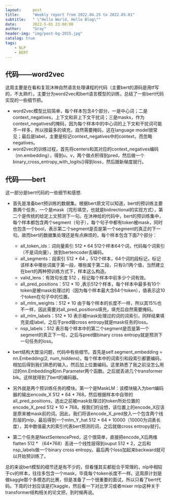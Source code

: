```yaml
---
layout:     post
title:      "Weekly report from 2022.04.25 to 2022.05.01"
subtitle:   " \"Hello World, Hello Blog\""
date:       2022-5-01 23:00:00
author:     "Gray"
header-img: "img/post-bg-2015.jpg"
catalog: true
tags:
    - NLP
    - BERT
---
```


## 代码——word2vec

这周主要是在看和复现沐神自然语言处理课程的代码（主要bert的源码是用tf写的，不太熟tf）。主要分为word2vec和bert语言模型的训练，总结了一些bert代码实现的一些细节把。

+ word2vec模型比较简单，每个样本包含4个部分，一是中心词；二是context_negatives，上下文和非上下文干扰词；三是masks，作为context_negatives的掩码，因为每个样本中的中心词的上下文和干扰词可能不一样多，所以按最多的填充，自然需要掩码，这在language model很常见；最后是label，主要是标记context_negatives中的context，而忽略negatives。
+ word2vec的训练过程，首先将centers和其对应的context_negatives编码（nn.embedding），得到u，v，两个做点积得到pred，然后做一个binary_cross_entropy_with_logits()得到loss，然后跟新梯度就行。

## 代码——bert

这一部分是bert代码的一些细节和感想.

+ 首先是准备bert预训练的数据集。根据bert原文可以知道，bert的预训练主要靠两个任务，一个是mask（完形填空，也就是bidirectional的实现方式），第二个是传统的给定上文预测下一句。在沐神给的代码中，bert的预训练集中，每个样本都包含两个segment（句子），每个句子中都有token被mask，同时也包含一个bool，表示第二个segment是否是第一个segment的真正的下一句。故而bert的数据集处理还是有点麻烦的，每个样本包含下面7个部分：

    + all_token_ids：词向量索引 512 * 64  512个样本64个词，代码每个词索引（不是词向量），放到bertencoder去编码。
    + all_segments：段索引 512 * 64 ，512个样本，64个词的段标记，标记该样本中哪些词属于第一段，哪些属于第二段，只有0/1两个值，当然建立在bert的两种预训练方式下，样本这么构造。
    + valid_lens：有效句长度 512 ，标记每个样本中前多少个词有效。 
    + all_pred_positions：512 * 10 ,表示512个样本，每个样本中最多有10个token是被mask处理过的（因为每个样本最大含64个token），值表示这10个token在句子中的位置。
    + all_mlm_weights：512 * 10 由于每个样本的长度不一样，所以其15%也不一样，因此需要对all_pred_positions填充，填充后自然需要掩码。
    + all_mlm_labels：512 * 10 表示被mask处理过的词的词索引，同样结果填充变成label，之后于pred做cross entropy就是mask任务的loss。
    + nsp_labels：512 表示每个样本中的第二个segment是否是第一个segment的真正下一句，之后与pred做binary cross entropy就是预测下一句任务的loss。

+ bert结构大致没问题，代码中有些细节。首先是self.segment_embedding = nn.Embedding(2, num_hiddens)，每个样本中的词索引和段索引都要编码，相加后得到我们熟悉的输入，然后加上位置编码。这里熟悉了我之前没怎么用过的nn.Embedding和nn.Parameter两个函数。之后就丢进几个transformer blk。这样就得到了bert的编码器。
+ 另外就是两个预训练任务的模块。第一个是MaskLM：该模块输入为bert编码器的输出encode_X 512 * 64 * 768，然后根据样本中自带的 all_pred_positions，选出之前被mask处理过的token所处位置的encode_X_pred 512 * 10 * 768。按我们的设想，该位置上的encode_X应该是原来被mask前的词。因此，我们将该encode_X_pred放入一个包含两个线形层的mlp，最后得到一个mlm_Y_hat 512 * 64 * 10000（10000为词表长度），其中数值最大的索引代表bert预测的词，之后就做cross entropy就行。
+ 第二个任务是NextSentencePred，这个很简单，直接把encode_X后两维flatten 512 * （64*768）丢进一个线性层得到ouput 512 * 2，之后和nsp_labels做一个binary cross entropy。最后两个loss加起来backward就可以开始预训练了。
  
总的来说bert模型的细节还是有不少的，但看懂其实都挺合乎常理的，nlp中相较于cv的样本，往往多包含一个mask，毕竟每个token长度不一样。这周原计划是做kaggle那个多模态的比赛，但是准备了一个很重要的面试，所以只看了bert代码。下周的计划应该是打kaggle，然后看一下对比学习或者mixer mlp这种关于transformer结构相关的论文把，到时候再说。
